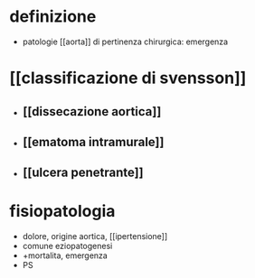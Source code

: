 # definizione
- patologie [[aorta]] di pertinenza chirurgica: emergenza

# [[classificazione di svensson]]
- ## [[dissecazione aortica]]
- ## [[ematoma intramurale]]
- ## [[ulcera penetrante]]

# fisiopatologia
- dolore, origine aortica, [[ipertensione]]
- comune eziopatogenesi
- +mortalita, emergenza
- PS